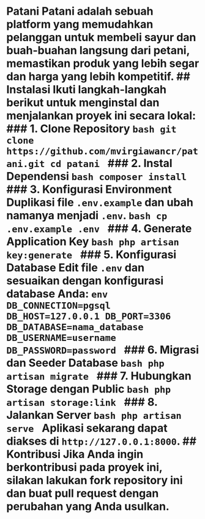 # Patani **Patani** adalah sebuah platform yang memudahkan pelanggan untuk membeli sayur dan buah-buahan langsung dari petani, memastikan produk yang lebih segar dan harga yang lebih kompetitif. ## Instalasi Ikuti langkah-langkah berikut untuk menginstal dan menjalankan proyek ini secara lokal: ### 1. Clone Repository ```bash git clone https://github.com/mvirgiawancr/patani.git cd patani ``` ### 2. Instal Dependensi ```bash composer install ``` ### 3. Konfigurasi Environment Duplikasi file `.env.example` dan ubah namanya menjadi `.env`. ```bash cp .env.example .env ``` ### 4. Generate Application Key ```bash php artisan key:generate ``` ### 5. Konfigurasi Database Edit file `.env` dan sesuaikan dengan konfigurasi database Anda: ```env DB_CONNECTION=pgsql DB_HOST=127.0.0.1 DB_PORT=3306 DB_DATABASE=nama_database DB_USERNAME=username DB_PASSWORD=password ``` ### 6. Migrasi dan Seeder Database ```bash php artisan migrate ``` ### 7. Hubungkan Storage dengan Public ```bash php artisan storage:link ``` ### 8. Jalankan Server ```bash php artisan serve ``` Aplikasi sekarang dapat diakses di `http://127.0.0.1:8000`. ## Kontribusi Jika Anda ingin berkontribusi pada proyek ini, silakan lakukan fork repository ini dan buat pull request dengan perubahan yang Anda usulkan.
